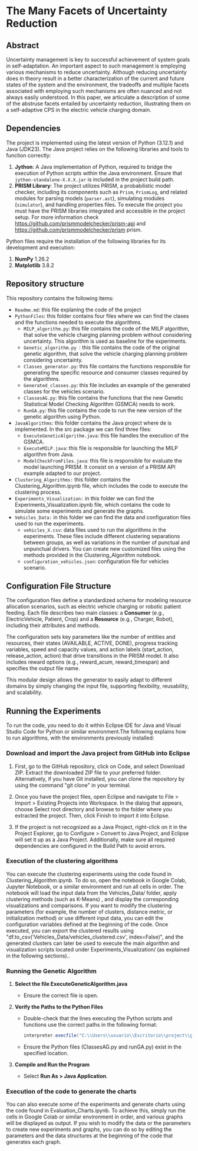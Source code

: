 # The Many Facets of Uncertainty Reduction

## Abstract
Uncertainty management is key to successful achievement of system goals in self-adaptation. An important aspect to such management is employing various mechanisms to reduce uncertainty. Although reducing uncertainty does in theory result in a better characterization of the current and future states of the system and the environment, the tradeoffs and multiple facets associated with employing such mechanisms are often nuanced and not always easily understood. In this paper, we articulate a description of some of the abstruse facets entailed by uncertainty reduction, illustrating them on a self-adaptive CPS in the electric vehicle charging domain.

## Dependencies

The project is implemented using the latest version of Python (3.12.1) and Java (JDK23). 
The Java project relies on the following libraries and tools to function correctly:
1. **Jython**: A Java implementation of Python, required to bridge the execution of Python scripts within the Java environment. Ensure that `jython-standalone-X.X.X.jar` is included in the project build path.
2. **PRISM Library**: The project utilizes PRISM, a probabilistic model checker, including its components such as `Prism`, `PrismLog`, and related modules for parsing models (`parser.ast`), simulating modules (`simulator`), and handling properties files. To execute the project you must have the PRISM libraries integrated and accessible in the project setup. For more information check https://github.com/prismmodelchecker/prism-api and https://github.com/prismmodelchecker/prism prism.

Python files require the installation of the following libraries for its development and execution:
1. **NumPy** 1.26.2
2. **Matplotlib** 3.8.2

## Repository structure
This repository contains the following items:
* `Readme.md`: this file explaning the code of the project
* `PythonFiles`: this folder contains four files where we can find the clases and the functions needed to execute the algorithms.  
  * `MILP_algorithm.py`: this file contains the code of the MILP algorithm, that solve the vehicle charging planning problem without considering uncertainty. This algorithm is used as baseline for the experiments.
  * `Genetic_algorithm.py `: this file contains the code of the original genetic algorithm, that solve the vehicle charging planning problem considering uncertainty.
  * `Classes_generator.py`: this file contains the functions responsible for generating the specific resource and consumer classes required by the algorithms.
  * `Generated_classes.py`: this file includes an example of the generated classes for the vehicles scenario.
  * `ClassesAG.py`: this file contains the functions that the new Genetic Statistical Model Checking Algorithm (GSMCA) needs to work.
  * `RunGA.py`: this file contains the code to run the new version of the genetic algorithm using Python.
* `JavaAlgorithms`: this folder contains the Java project where de  is implemented. In the src package we can find three files:
  * `ExecuteGeneticAlgorithm.java`: this file handles the execution of the GSMCA.
  * `ExecuteMILP.java`: this file is responsible for launching the MILP algorithm from Java.
  * `ModelCheckFromFiles.java`: this file is responsible for evaluate the model launching PRISM. It consist on a version of a PRISM API example adapted to our project.
* `Clustering_Algorithms:` this folder contains the Clustering_Algorithm.ipynb file, which includes the code to execute the clustering process.
* `Experiments_Visualization:` in this folder we can find the Experiments_Visualization.ipynb file, which contains the code to simulate some experiments and generate the graphs.
* `Vehicles_Data:` in this folder we can find the data and configuration files used to run the experiments.
  * `vehicles_X.csv`: data files used to run the algorithms in the experiments. These files include different clustering separations between groups, as well as variations in the number of punctual and unpunctual drivers. You can create new customized files using the methods provided in the Clustering_Algorithm notebook.
  * `configuration_vehicles.json`: configuration file for vehicles scenario.

## Configuration File Structure
The configuration files define a standardized schema for modeling resource allocation scenarios, such as electric vehicle charging or robotic patient feeding. Each file describes two main classes: a **Consumer** (e.g., ElectricVehicle, Patient, Crop) and a **Resource** (e.g., Charger, Robot), including their attributes and methods.

The configuration sets key parameters like the number of entities and resources, their states (AVAILABLE, ACTIVE, DONE), progress tracking variables, speed and capacity values, and action labels (start_action, release_action, action) that drive transitions in the PRISM model. It also includes reward options (e.g., reward_acum, reward_timespan) and specifies the output file name.

This modular design allows the generator to easily adapt to different domains by simply changing the input file, supporting flexibility, reusability, and scalability.

## Running the Experiments
To run the code, you need to do it within Eclipse IDE for Java and Visual Studio Code for Python or similar environment.The following explains how to run algorithms, with the environments previously installed:

### Download and import the Java project from GitHub into Eclipse
1. First, go to the GitHub repository, click on Code, and select Download ZIP. Extract the downloaded ZIP file to your preferred folder. Alternatively, if you have Git installed, you can clone the repository by using the command "git clone" <repository URL> in your terminal.

2. Once you have the project files, open Eclipse and navigate to File > Import > Existing Projects into Workspace. In the dialog that appears, choose Select root directory and browse to the folder where you extracted the project. Then, click Finish to import it into Eclipse.

3. If the project is not recognized as a Java Project, right-click on it in the Project Explorer, go to Configure > Convert to Java Project, and Eclipse will set it up as a Java Project. Additionally, make sure all required dependencies are configured in the Build Path to avoid errors.

### Execution of the clustering algorithms
You can execute the clustering experiments using the code found in Clustering_Algorithm.ipynb. To do so, open the notebook in Google Colab, Jupyter Notebook, or a similar environment and run all cells in order. The notebook will load the input data from the Vehicles_Data/ folder, apply clustering methods (such as K-Means) , and display the corresponding visualizations and comparisons. If you want to modify the clustering parameters (for example, the number of clusters, distance metric, or initialization method) or use different input data, you can edit the configuration variables defined at the beginning of the code. Once executed, you can export the clustered results using "df.to_csv('Vehicles_Data/vehicles_clustered.csv', index=False)", and the generated clusters can later be used to execute the main algorithm and visualization scripts located under Experiments_Visualization/ (as explained in the following sections)..

### Running the Genetic Algorithm
1. **Select the file ExecuteGeneticAlgorithm.java**
   - Ensure the correct file is open.
     
2. **Verify the Paths to the Python Files**
   - Double-check that the lines executing the Python scripts and functions use the correct paths in the following format:
     ```java
     interpreter.execfile("C:\\Users\\usuario\\Escritorio\\project\\geneticAlgorithm.py");
     ```
   - Ensure the Python files (ClassesAG.py and runGA.py) exist in the specified location.
     
3. **Compile and Run the Program**
   - Select **Run As > Java Application**.

### Execution of the code to generate the charts
You can also execute some of the experiments and generate charts using the code found in Evaluation_Charts.ipynb. To achieve this, simply run the cells in Google Colab or similar environment in order, and various graphs will be displayed as output. If you wish to modify the data or the parameters to create new experiments and graphs, you can do so by editing the parameters and the data structures at the beginning of the code that generates each graph.

